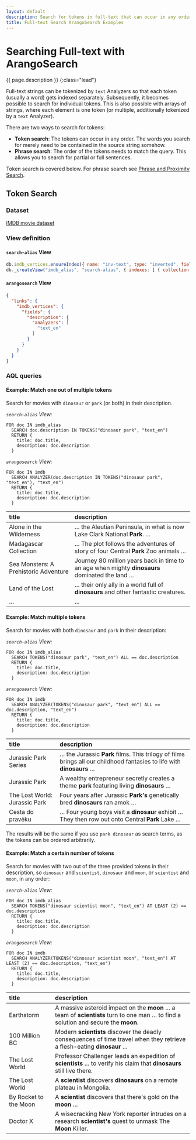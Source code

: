 ```yaml
---
layout: default
description: Search for tokens in full-text that can occur in any order
title: Full-text Search ArangoSearch Examples
---
```

# Searching Full-text with ArangoSearch

{{ page.description }}
{:class="lead"}

Full-text strings can be tokenized by `text` Analyzers so that each token
(usually a word) gets indexed separately. Subsequently, it becomes possible to
search for individual tokens. This is also possible with arrays of strings,
where each element is one token (or multiple, additionally tokenized by a
`text` Analyzer).

There are two ways to search for tokens:

- **Token search**:
  The tokens can occur in any order. The words you search for merely need to
  be contained in the source string somehow.
- **Phrase search**:
  The order of the tokens needs to match the query. This allows you to search
  for partial or full sentences.

Token search is covered below. For phrase search see
[Phrase and Proximity Search](arangosearch-phrase-and-proximity-search.html).

## Token Search

### Dataset

[IMDB movie dataset](arangosearch-example-datasets.html#imdb-movie-dataset)

### View definition

#### `search-alias` View

```js
db.imdb_vertices.ensureIndex({ name: "inv-text", type: "inverted", fields: [ { name: "description", analyzer: "text_en" } ] });
db._createView("imdb_alias", "search-alias", { indexes: [ { collection: "imdb_vertices", index: "inv-text" } ] });
```

#### `arangosearch` View

```json
{
  "links": {
    "imdb_vertices": {
      "fields": {
        "description": {
          "analyzers": [
            "text_en"
          ]
        }
      }
    }
  }
}
```

### AQL queries

#### Example: Match one out of multiple tokens

Search for movies with `dinosaur` or `park` (or both) in their description.

_`search-alias` View:_

```aql
FOR doc IN imdb_alias
  SEARCH doc.description IN TOKENS("dinosaur park", "text_en")
  RETURN {
    title: doc.title,
    description: doc.description
  }
```

_`arangosearch` View:_

```aql
FOR doc IN imdb
  SEARCH ANALYZER(doc.description IN TOKENS("dinosaur park", "text_en"), "text_en")
  RETURN {
    title: doc.title,
    description: doc.description
  }
```

| title | description |
|:------|:------------|
| Alone in the Wilderness | … the Aleutian Peninsula, in what is now Lake Clark National **Park**. … |
| Madagascar Collection | … The plot follows the adventures of story of four Central **Park** Zoo animals … |
| Sea Monsters: A Prehistoric Adventure | Journey 80 million years back in time to an age when mighty **dinosaurs** dominated the land … |
| Land of the Lost | … their only ally in a world full of **dinosaurs** and other fantastic creatures. |
| … | … |

#### Example: Match multiple tokens

Search for movies with both `dinosaur` and `park` in their description:

_`search-alias` View:_

```aql
FOR doc IN imdb_alias
  SEARCH TOKENS("dinosaur park", "text_en") ALL == doc.description
  RETURN {
    title: doc.title,
    description: doc.description
  }
```

_`arangosearch` View:_

```aql
FOR doc IN imdb
  SEARCH ANALYZER(TOKENS("dinosaur park", "text_en") ALL == doc.description, "text_en")
  RETURN {
    title: doc.title,
    description: doc.description
  }
```

| title | description |
|:------|:------------|
| Jurassic Park Series | … the Jurassic **Park** films. This trilogy of films brings all our childhood fantasies to life with **dinosaurs** … |
| Jurassic Park | A wealthy entrepreneur secretly creates a theme **park** featuring living **dinosaurs** … |
| The Lost World: Jurassic Park | Four years after Jurassic **Park's** genetically bred **dinosaurs** ran amok … |
| Cesta do pravěku | … Four young boys visit a **dinosaur** exhibit … They then row out onto Central **Park** Lake … |

The results will be the same if you use `park dinosaur` as search terms,
as the tokens can be ordered arbitrarily.

#### Example: Match a certain number of tokens

Search for movies with two out of the three provided tokens in their description,
so `dinosaur` and `scientist`, `dinosaur` and `moon`, or `scientist` and `moon`,
in any order:

_`search-alias` View:_

```aql
FOR doc IN imdb_alias
  SEARCH TOKENS("dinosaur scientist moon", "text_en") AT LEAST (2) == doc.description
  RETURN {
    title: doc.title,
    description: doc.description
  }
```

_`arangosearch` View:_

```aql
FOR doc IN imdb
  SEARCH ANALYZER(TOKENS("dinosaur scientist moon", "text_en") AT LEAST (2) == doc.description, "text_en")
  RETURN {
    title: doc.title,
    description: doc.description
  }
```

| title | description |
|:------|:------------|
| Earthstorm | A massive asteroid impact on the **moon** … a team of **scientists** turn to one man … to find a solution and secure the **moon**.
| 100 Million BC | Modern **scientists** discover the deadly consequences of time travel when they retrieve a flesh-eating **dinosaur** …
| The Lost World | Professor Challenger leads an expedition of **scientists** … to verify his claim that **dinosaurs** still live there.
| The Lost World | A **scientist** discovers **dinosaurs** on a remote plateau in Mongolia.
| By Rocket to the Moon | A **scientist** discovers that there's gold on the **moon** …
| Doctor X | A wisecracking New York reporter intrudes on a research **scientist's** quest to unmask The **Moon** Killer.
